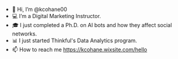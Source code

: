 - 👋 Hi, I’m @kcohane00
- 💻 I’m a Digital Marketing Instructor.
- 🎓 I just completed a Ph.D. on AI bots and how they affect social networks.
- 📊 I just started Thinkful's Data Analytics program. 
- 📫 How to reach me https://kcohane.wixsite.com/hello

<!---
kcohane00/kcohane00 is a ✨ special ✨ repository because its `README.md` (this file) appears on your GitHub profile.
You can click the Preview link to take a look at your changes.
--->
